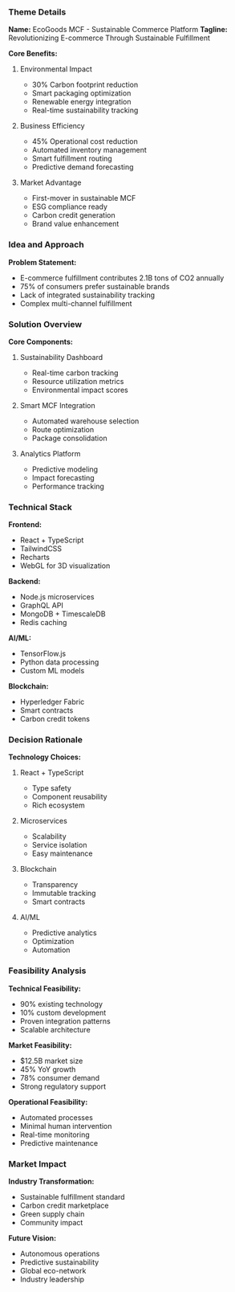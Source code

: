 ### Theme Details
**Name:** EcoGoods MCF - Sustainable Commerce Platform
**Tagline:** Revolutionizing E-commerce Through Sustainable Fulfillment

**Core Benefits:**
1. Environmental Impact
   - 30% Carbon footprint reduction
   - Smart packaging optimization
   - Renewable energy integration
   - Real-time sustainability tracking

2. Business Efficiency
   - 45% Operational cost reduction
   - Automated inventory management
   - Smart fulfillment routing
   - Predictive demand forecasting

3. Market Advantage
   - First-mover in sustainable MCF
   - ESG compliance ready
   - Carbon credit generation
   - Brand value enhancement

### Idea and Approach

**Problem Statement:**
- E-commerce fulfillment contributes 2.1B tons of CO2 annually
- 75% of consumers prefer sustainable brands
- Lack of integrated sustainability tracking
- Complex multi-channel fulfillment

### Solution Overview

**Core Components:**
1. Sustainability Dashboard
   - Real-time carbon tracking
   - Resource utilization metrics
   - Environmental impact scores

2. Smart MCF Integration
   - Automated warehouse selection
   - Route optimization
   - Package consolidation

3. Analytics Platform
   - Predictive modeling
   - Impact forecasting
   - Performance tracking

### Technical Stack

**Frontend:**
- React + TypeScript
- TailwindCSS
- Recharts
- WebGL for 3D visualization

**Backend:**
- Node.js microservices
- GraphQL API
- MongoDB + TimescaleDB
- Redis caching

**AI/ML:**
- TensorFlow.js
- Python data processing
- Custom ML models

**Blockchain:**
- Hyperledger Fabric
- Smart contracts
- Carbon credit tokens

### Decision Rationale

**Technology Choices:**
1. React + TypeScript
   - Type safety
   - Component reusability
   - Rich ecosystem

2. Microservices
   - Scalability
   - Service isolation
   - Easy maintenance

3. Blockchain
   - Transparency
   - Immutable tracking
   - Smart contracts

4. AI/ML
   - Predictive analytics
   - Optimization
   - Automation

### Feasibility Analysis

**Technical Feasibility:**
- 90% existing technology
- 10% custom development
- Proven integration patterns
- Scalable architecture

**Market Feasibility:**
- $12.5B market size
- 45% YoY growth
- 78% consumer demand
- Strong regulatory support

**Operational Feasibility:**
- Automated processes
- Minimal human intervention
- Real-time monitoring
- Predictive maintenance

### Market Impact

**Industry Transformation:**
- Sustainable fulfillment standard
- Carbon credit marketplace
- Green supply chain
- Community impact

**Future Vision:**
- Autonomous operations
- Predictive sustainability
- Global eco-network
- Industry leadership

